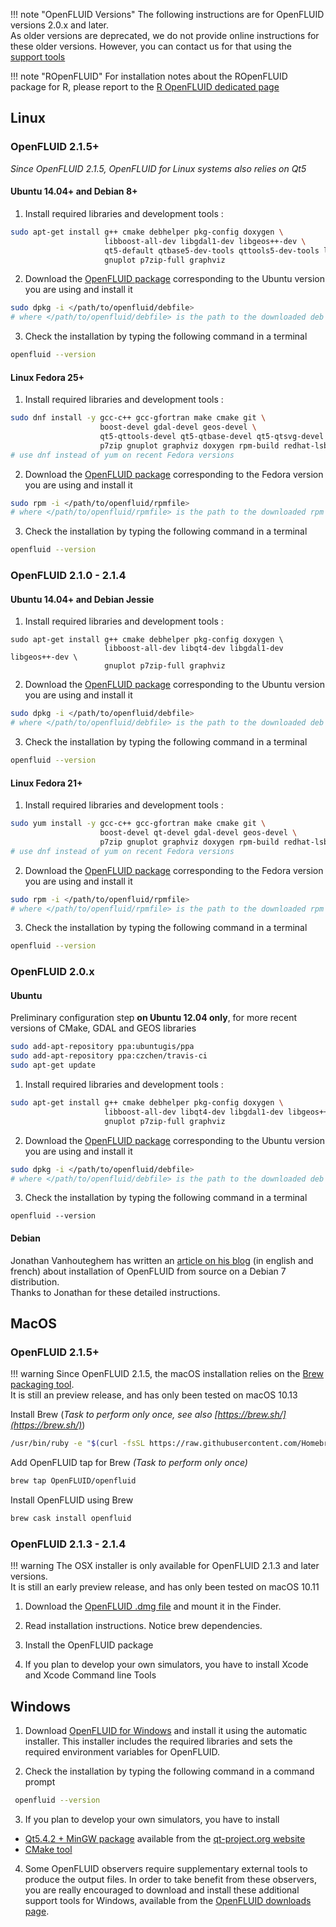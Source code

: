 !!! note "OpenFLUID Versions"
    The following instructions are for OpenFLUID versions 2.0.x and later.  
    As older versions are deprecated, we do not provide online instructions for these older versions. However, you can contact us for that using the [support tools](../start/support)

!!! note "ROpenFLUID"
    For installation notes about the ROpenFLUID package for R, please report to the [R OpenFLUID dedicated page](../external/ropenfluid.md)



## Linux

### OpenFLUID 2.1.5+

_Since OpenFLUID 2.1.5, OpenFLUID for Linux systems also relies on Qt5_

#### Ubuntu 14.04+ and Debian 8+

1) Install required libraries and development tools  :
```sh
sudo apt-get install g++ cmake debhelper pkg-config doxygen \
                     libboost-all-dev libgdal1-dev libgeos++-dev \
                     qt5-default qtbase5-dev-tools qttools5-dev-tools libqt5svg5-dev \
                     gnuplot p7zip-full graphviz
```
2) Download the [OpenFLUID package](http://www.openfluid-project.org/downloads/) corresponding to the Ubuntu version you are using and install it
```sh
sudo dpkg -i </path/to/openfluid/debfile>
# where </path/to/openfluid/debfile> is the path to the downloaded deb file for OpenFLUID.
```

3) Check the installation by typing the following command in a terminal
```sh
openfluid --version
```


#### Linux Fedora 25+

1) Install required libraries and development tools  :
```sh
sudo dnf install -y gcc-c++ gcc-gfortran make cmake git \
                    boost-devel gdal-devel geos-devel \
                    qt5-qttools-devel qt5-qtbase-devel qt5-qtsvg-devel qt5-qtwebkit-devel qt5-qtsvg-devel \
                    p7zip gnuplot graphviz doxygen rpm-build redhat-lsb
# use dnf instead of yum on recent Fedora versions
```
2) Download the [OpenFLUID package](http://www.openfluid-project.org/downloads/) corresponding to the Fedora version you are using and install it
```sh
sudo rpm -i </path/to/openfluid/rpmfile>
# where </path/to/openfluid/rpmfile> is the path to the downloaded rpm file for OpenFLUID.
```
3) Check the installation by typing the following command in a terminal
```sh
openfluid --version
```


### OpenFLUID 2.1.0 - 2.1.4

#### Ubuntu 14.04+ and Debian Jessie

1) Install required libraries and development tools  :
```
sudo apt-get install g++ cmake debhelper pkg-config doxygen \
                     libboost-all-dev libqt4-dev libgdal1-dev libgeos++-dev \
                     gnuplot p7zip-full graphviz
```
2) Download the [OpenFLUID package](http://www.openfluid-project.org/downloads/) corresponding to the Ubuntu version you are using and install it
```sh
sudo dpkg -i </path/to/openfluid/debfile>
# where </path/to/openfluid/debfile> is the path to the downloaded deb file for OpenFLUID.
```

3) Check the installation by typing the following command in a terminal
```sh
openfluid --version
```


#### Linux Fedora 21+

1) Install required libraries and development tools  :
```sh
sudo yum install -y gcc-c++ gcc-gfortran make cmake git \
                    boost-devel qt-devel gdal-devel geos-devel \
                    p7zip gnuplot graphviz doxygen rpm-build redhat-lsb
# use dnf instead of yum on recent Fedora versions
```
2) Download the [OpenFLUID package](http://www.openfluid-project.org/downloads/) corresponding to the Fedora version you are using and install it
```sh
sudo rpm -i </path/to/openfluid/rpmfile>
# where </path/to/openfluid/rpmfile> is the path to the downloaded rpm file for OpenFLUID.
```
3) Check the installation by typing the following command in a terminal
```sh
openfluid --version
```

### OpenFLUID 2.0.x

#### Ubuntu

Preliminary configuration step **on Ubuntu 12.04 only**, for more recent versions of CMake, GDAL and GEOS libraries
```sh
sudo add-apt-repository ppa:ubuntugis/ppa
sudo add-apt-repository ppa:czchen/travis-ci
sudo apt-get update
```

1) Install required libraries and development tools  :
```sh
sudo apt-get install g++ cmake debhelper pkg-config doxygen \
                     libboost-all-dev libqt4-dev libgdal1-dev libgeos++-dev \
                     gnuplot p7zip-full graphviz
```

2) Download the [OpenFLUID package](http://www.openfluid-project.org/downloads/) corresponding to the Ubuntu version you are using and install it
```sh
sudo dpkg -i </path/to/openfluid/debfile>
# where </path/to/openfluid/debfile> is the path to the downloaded deb file for OpenFLUID.
```

3) Check the installation by typing the following command in a terminal
```
openfluid --version
```

#### Debian

Jonathan Vanhouteghem has written an [article on his blog](http://vanhouteghem-jonathan.fr/2014/05/installation-prise-en-main-du-logiciel-openfluid-umr-lisah-sur-debian/) (in english and french) about installation of OpenFLUID from source on a Debian 7 distribution.<br/>
Thanks to Jonathan for these detailed instructions.


## MacOS

### OpenFLUID 2.1.5+

!!! warning
    Since OpenFLUID 2.1.5, the macOS installation relies on the [Brew packaging tool](https://brew.sh/).  
    It is still an preview release, and has only been tested on macOS 10.13


Install Brew (_Task to perform only once, see also [https://brew.sh/](https://brew.sh/)_)
```sh
/usr/bin/ruby -e "$(curl -fsSL https://raw.githubusercontent.com/Homebrew/install/master/install)"
```

Add OpenFLUID tap for Brew _(Task to perform only once)_
```sh
brew tap OpenFLUID/openfluid
```

Install OpenFLUID using Brew
```sh
brew cask install openfluid
```


### OpenFLUID 2.1.3 - 2.1.4

!!! warning
    The OSX installer is only available for OpenFLUID 2.1.3 and later versions.  
    It is still an early preview release, and has only been tested on macOS 10.11

1) Download the [OpenFLUID .dmg file](http://www.openfluid-project.org/downloads/) and mount it in the Finder.  

2) Read installation instructions. Notice brew dependencies.  

3) Install the OpenFLUID package  

4) If you plan to develop your own simulators, you have to install Xcode and Xcode Command line Tools  


## Windows

1) Download [OpenFLUID for Windows](http://www.openfluid-project.org/downloads/) and install it using the automatic installer. This installer includes the required libraries and sets the required environment variables for OpenFLUID.  

2) Check the installation by typing the following command in a command prompt
```sh
 openfluid --version
```

3) If you plan to develop your own simulators, you have to install

* [Qt5.4.2 + MinGW package](http://download.qt.io/archive/qt/5.4/5.4.2/qt-opensource-windows-x86-mingw491_opengl-5.4.2.exe) available from the [qt-project.org website](http://qt-project.org)
* [CMake tool](http://www.cmake.org/download/)


4) Some OpenFLUID observers require supplementary external tools to produce the output files. In order to take benefit from these observers, you are really encouraged to download and install these additional support tools for Windows, available from the [OpenFLUID downloads page](http://www.openfluid-project.org/downloads/).

